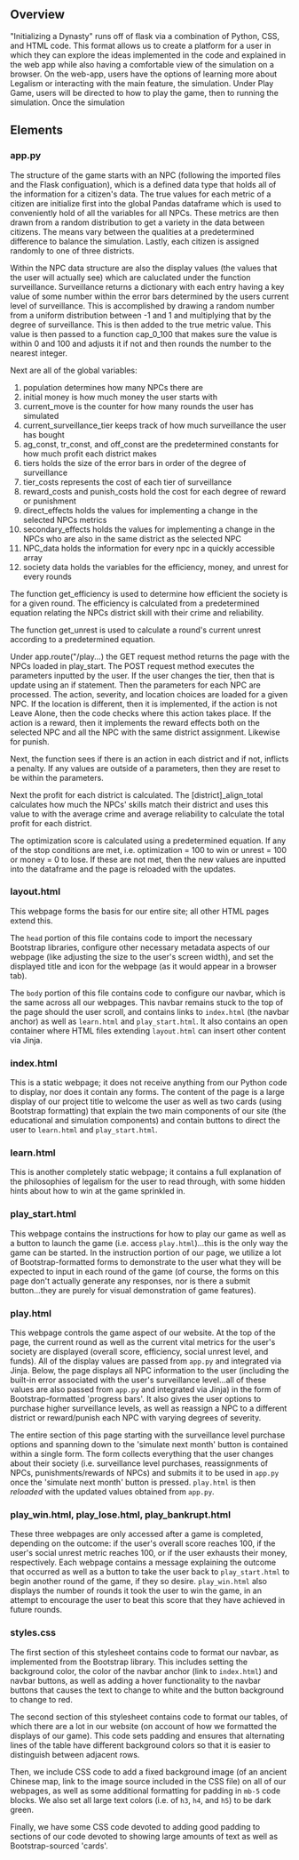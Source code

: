 ## Overview

"Initializing a Dynasty" runs off of flask via a combination of Python, CSS, and HTML code. This format allows us to create a platform for a user in which they can explore the ideas implemented in the code and explained in the web app while also having a comfortable view of the simulation on a browser. On the web-app, users have the options of learning more about Legalism or interacting with the main feature, the simulation. Under Play Game, users will be directed to how to play the game, then to running the simulation. Once the simulation 

## Elements

### app.py

The structure of the game starts with an NPC (following the imported files and the Flask configuation), which is a defined data type that holds all of the information for a citizen's data. The true values for each metric of a citizen are initialize first into the global Pandas dataframe which is used to conveniently hold of all the variables for all NPCs. These metrics are then drawn from a random distribution to get a variety in the data between citizens. The means vary between the qualities at a predetermined difference to balance the simulation. Lastly, each citizen is assigned randomly to one of three districts. 

Within the NPC data structure are also the display values (the values that the user will actually see) which are caluclated under the function surveillance. Surveillance returns a dictionary with each entry having a key value of some number within the error bars determined by the users current level of surveillance. This is accomplished by drawing a random number from a uniform distribution between -1 and 1 and multiplying that by the degree of surveillance. This is then added to the true metric value. This value is then passed to a function cap_0_100 that makes sure the value is within 0 and 100 and adjusts it if not and then rounds the number to the nearest integer.

Next are all of the global variables:
1. population determines how many NPCs there are
2. initial money is how much money the user starts with
3. current_move is the counter for how many rounds the user has simulated
4. current_surveillance_tier keeps track of how much surveillance the user has bought
5. ag_const, tr_const, and off_const are the predetermined constants for how much profit each district makes
6. tiers holds the size of the error bars in order of the degree of surveillance
7. tier_costs represents the cost of each tier of surveillance
8. reward_costs and punish_costs hold the cost for each degree of reward or punishment
9. direct_effects holds the values for implementing a change in the selected NPCs metrics
10. secondary_effects holds the values for implementing a change in the NPCs who are also in the same district as the selected NPC
11. NPC_data holds the information for every npc in a quickly accessible array
12. society data holds the variables for the efficiency, money, and unrest for every rounds

The function get_efficiency is used to determine how efficient the society is for a given round. The efficiency is calculated from a predetermined equation relating the NPCs district skill with their crime and reliability.

The function get_unrest is used to calculate a round's current unrest according to a predetermined equation.

Under app.route("/play...) the GET request method returns the page with the NPCs loaded in play_start. The POST request method executes the parameters inputted by the user. If the user changes the tier, then that is update using an if statement. Then the parameters for each NPC are processed. The action, severity, and location choices are loaded for a given NPC. If the location is different, then it is implemented, if the action is not Leave Alone, then the code checks where this action takes place. If the action is a reward, then it implements the reward effects both on the selected NPC and all the NPC with the same district assignment. Likewise for punish. 

Next, the function sees if there is an action in each district and if not, inflicts a penalty. If any values are outside of a parameters, then they are reset to be within the parameters.

Next the profit for each district is calculated. The [district]_align_total calculates how much the NPCs' skills match their district and uses this value to with the average crime and average reliability to calculate the total profit for each district. 

The optimization score is calculated using a predetermined equation. If any of the stop conditions are met, i.e. optimization = 100 to win or unrest = 100 or money = 0 to lose. If these are not met, then the new values are inputted into the dataframe and the page is reloaded with the updates. 

### layout.html

This webpage forms the basis for our entire site; all other HTML pages extend this.

The `head` portion of this file contains code to import the necessary Bootstrap libraries, configure other necessary metadata aspects of our webpage (like adjusting the size to the user's screen width), and set the displayed title and icon for the webpage (as it would appear in a browser tab).

The `body` portion of this file contains code to configure our navbar, which is the same across all our webpages.  This navbar remains stuck to the top of the page should the user scroll, and contains links to `index.html` (the navbar anchor) as well as `learn.html` and `play_start.html`.  It also contains an open container where HTML files extending `layout.html` can insert other content via Jinja.

### index.html

This is a static webpage; it does not receive anything from our Python code to display, nor does it contain any forms.  The content of the page is a large display of our project title to welcome the user as well as two cards (using Bootstrap formatting) that explain the two main components of our site (the educational and simulation components) and contain buttons to direct the user to `learn.html` and `play_start.html`.

### learn.html

This is another completely static webpage; it contains a full explanation of the philosophies of legalism for the user to read through, with some hidden hints about how to win at the game sprinkled in.

### play_start.html

This webpage contains the instructions for how to play our game as well as a button to launch the game (i.e. access `play.html`)...this is the only way the game can be started.  In the instruction portion of our page, we utilize a lot of Bootstrap-formatted forms to demonstrate to the user what they will be expected to input in each round of the game (of course, the forms on this page don't actually generate any responses, nor is there a submit button...they are purely for visual demonstration of game features).

### play.html

This webpage controls the game aspect of our website.  At the top of the page, the current round as well as the current vital metrics for the user's society are displayed (overall score, efficiency, social unrest level, and funds).  All of the display values are passed from `app.py` and integrated via Jinja.  Below, the page displays all NPC information to the user (including the built-in error associated with the user's surveillance level...all of these values are also passed from `app.py` and integrated via Jinja) in the form of Bootstrap-formatted 'progress bars'.  It also gives the user options to purchase higher surveillance levels, as well as reassign a NPC to a different district or reward/punish each NPC with varying degrees of severity.  

The entire section of this page starting with the surveillance level purchase options and spanning down to the 'simulate next month' button is contained within a single form.  The form collects everything that the user changes about their society (i.e. surveillance level purchases, reassignments of NPCs, punishments/rewards of NPCs) and submits it to be used in `app.py` once the 'simulate next month' button is pressed.  `play.html` is then _reloaded_ with the updated values obtained from `app.py`.

### play_win.html, play_lose.html, play_bankrupt.html

These three webpages are only accessed after a game is completed, depending on the outcome: if the user's overall score reaches 100, if the user's social unrest metric reaches 100, or if the user exhausts their money, respectively.  Each webpage contains a message explaining the outcome that occurred as well as a button to take the user back to `play_start.html` to begin another round of the game, if they so desire.  `play_win.html` also displays the number of rounds it took the user to win the game, in an attempt to encourage the user to beat this score that they have achieved in future rounds.

### styles.css

The first section of this stylesheet contains code to format our navbar, as implemented from the Bootstrap library.  This includes setting the background color, the color of the navbar anchor (link to `index.html`) and navbar buttons, as well as adding a hover functionality to the navbar buttons that causes the text to change to white and the button background to change to red.

The second section of this stylesheet contains code to format our tables, of which there are a lot in our website (on account of how we formatted the displays of our game).  This code sets padding and ensures that alternating lines of the table have different background colors so that it is easier to distinguish between adjacent rows.

Then, we include CSS code to add a fixed background image (of an ancient Chinese map, link to the image source included in the CSS file) on all of our webpages, as well as some additional formatting for padding in `mb-5` code blocks.  We also set all large text colors (i.e. of `h3`, `h4`, and `h5`) to be dark green.

Finally, we have some CSS code devoted to adding good padding to sections of our code devoted to showing large amounts of text as well as Bootstrap-sourced 'cards'.